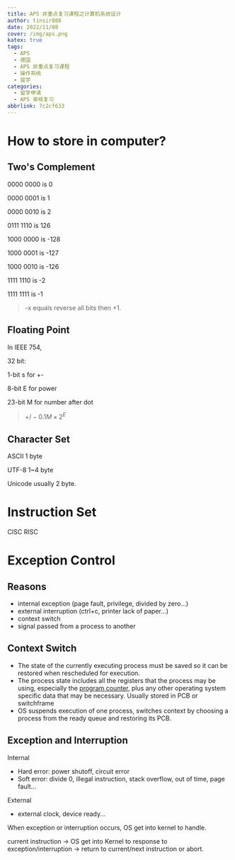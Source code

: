 ```yaml
---
title: APS 非重点复习课程之计算机系统设计
author: tinsir888
date: 2022/11/08
cover: /img/aps.png
katex: true
tags:
  - APS
  - 德国
  - APS 非重点复习课程
  - 操作系统
  - 留学
categories:
  - 留学申请
  - APS 审核复习
abbrlink: 7c2cf633
---
```


# How to store in computer?

## Two's Complement

0000 0000 is 0

0000 0001 is 1

0000 0010 is 2

0111 1110 is 126

1000 0000 is -128

1000 0001 is -127

1000 0010 is -126

1111 1110 is -2

1111 1111 is -1

> -x equals reverse all bits then +1.

## Floating Point

In IEEE 754,

32 bit:

1-bit s for +-

8-bit E for power

23-bit M for number after dot

> $+/-0.1M\times2^E$

## Character Set

ASCII 1 byte

UTF-8 1~4 byte

Unicode usually 2 byte.

# Instruction Set

CISC RISC

# Exception Control

## Reasons

- internal exception (page fault, privilege, divided by zero...)
- external interruption (ctrl+c, printer lack of paper...)
- context switch
- signal passed from a process to another

## Context Switch

- The state of the currently executing process must be saved so it can be restored when rescheduled for execution.
- The process state includes all the registers that the process may be using, especially the [program counter](https://en.wikipedia.org/wiki/Program_counter), plus any other operating system specific data that may be necessary. Usually stored in PCB or switchframe
- OS suspends execution of one process, switches context by choosing a process from the ready queue and restoring its PCB.

## Exception and Interruption

Internal

- Hard error: power shutoff, circuit error 
- Soft error: divide 0, illegal instruction, stack overflow, out of time, page fault...

External

- external clock, device ready...

When exception or interruption occurs, OS get into kernel to handle.

current instruction → OS get into Kernel to response to exception/interruption → return to current/next instruction or abort.

